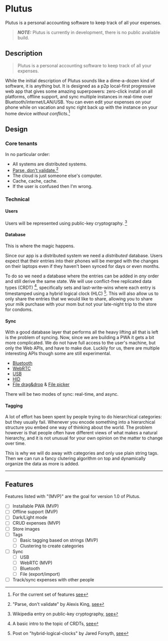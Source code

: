 # Plutus

Plutus is a personal accounting software to keep track of all your expenses.

> **_NOTE:_** Plutus is currently in development, there is no public available build.

## Description

> Plutus is a personal accounting software to keep track of all your expenses.

While the initial description of Plutus sounds like a dime-a-dozen kind of software, it is anything but.
It is designed as a p2p local-first progressive web app that gives some amazing superpowers:
zero-click install on all platforms, offline support, and sync multiple instances in real-time over Bluetooth/internet/LAN/USB. You can even edit your expenses on your phone while on vacation and sync right back up with the instance on your home device _without conflicts_.[^1]

[^1]: For the current set of features [see](features)

## Design

### Core tenants

In no particular order:

- All systems are distributed systems.
- [Parse, don't validate.](https://lexi-lambda.github.io/blog/2019/11/05/parse-don-t-validate/)[^2]
- The cloud is just someone else's computer.
- Cache, cache, cache.
- If the user is confused then I'm wrong.

[^2]: "Parse, don't validate" by Alexis King, [see](https://lexi-lambda.github.io/blog/2019/11/05/parse-don-t-validate/)

### Technical

#### Users

Users will be represented using public-key cryptography. [^3]

[^3]: Wikipedia entry on public-key cryptography, [see](https://en.wikipedia.org/wiki/Public-key_cryptography)

#### Database

This is where the magic happens.

Since our app is a distributed system we need a _distributed_ database. Users
expect that their entries into their phones will be merged with the changes on their laptops
even if they haven't been synced for days or even months.

To do so we need a database where the entries can be added in _any_ order and still
derive the same state. We will use conflict-free replicated data types (CRDT) [^4], specifically sets and last-write-wins where each entry is timestamped using a hybrid logical clock (HLC) [^5]. This will also allow us to only share the entries that we would like to share, allowing you to share your milk purchase with your mom but not your late-night trip to the store for condoms.

[^4]: A basic intro to the topic of CRDTs, [see](https://crdt.tech/)
[^5]: Post on "hybrid-logical-clocks" by Jared Forsyth, [see](https://jaredforsyth.com/posts/hybrid-logical-clocks/)

#### Sync

With a good database layer that performs all the heavy lifting all that is left
is the problem of syncing. Now, since we are building a PWA it gets a bit more complicated.
We do not have full access to the user's machine, but only the Web APIs, and have to make due. Luckily for us, there are multiple interesting APIs though some are still experimental.

- [Bluetooth](https://developer.mozilla.org/en-US/docs/Web/API/Web_Bluetooth_API)
- [WebRTC](https://developer.mozilla.org/en-US/docs/Web/API/WebRTC_API)
- [USB](https://developer.mozilla.org/en-US/docs/Web/API/WebUSB_API)
- [HID](https://developer.mozilla.org/en-US/docs/Web/API/WebHID_API)
- [File drag&drop](https://developer.mozilla.org/en-US/docs/Web/API/File_and_Directory_Entries_API) & [File picker](https://developer.mozilla.org/en-US/docs/Web/API/File_System_Access_API)

There will be two modes of sync: real-time, and async.

#### Tagging

A lot of effort has been spent by people trying to do hierarchical categories: but they usually fail.
Whenever you encode something into a hierarchical structure you embed one way of thinking about the world. The problem however is that people often have different views of what makes a natural hierarchy, and it is not unusual for your own opinion on the matter to change over time.

This is why we will do away with categories and only use plain string tags. Then we can run a fancy clutering algorithm on top and dynamically organize the data as more is added.

---

## Features

Features listed with "(MVP)" are the goal for version 1.0 of Plutus.

- [ ] Installable PWA (MVP)
- [ ] Offline support (MVP)
- [ ] Dark/Light mode
- [ ] CRUD expenses (MVP)
- [ ] Store images
- [ ] Tags
  - [ ] Basic tagging based on strings (MVP)
  - [ ] Clustering to create categories
- [ ] Sync
  - [ ] USB
  - [ ] WebRTC (MVP)
  - [ ] Bluetooth
  - [ ] File (export/import)
- [ ] Track/sync expenses with other people
